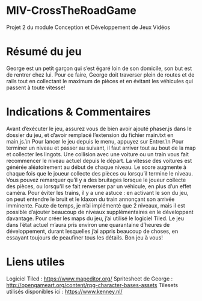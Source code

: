 # MIV-CrossTheRoadGame
 Projet 2 du module Conception et Développement de Jeux Vidéos


# Résumé du jeu
George est un petit garçon qui s’est égaré loin de son domicile, son but est de rentrer chez lui. Pour ce faire, George doit traverser plein de routes et de rails tout en collectant le maximum de pièces et en évitant les véhicules qui passent à toute vitesse! 

# Indications & Commentaires
Avant d’exécuter le jeu, assurez vous de bien avoir ajouté phaser.js dans le dossier du jeu, et d’avoir remplacé l’extension du fichier main.txt en main.js.\n
Pour lancer le jeu depuis le menu, appuyez sur Entrer.\n
Pour terminer un niveau et passer au suivant, il faut arriver tout au bout de la map et collecter les lingots.
Une collision avec une voiture ou un train vous fait recommencer le niveau actuel depuis le départ.
La vitesse des voitures est générée aléatoirement au début de chaque niveau.
Le score augmente à chaque fois que le joueur collecte des pièces ou lorsqu’il termine le niveau.
Vous pouvez remarquer qu’il y a des bruitages lorsque le joueur collecte des pièces, ou lorsqu'il se fait renverser par un véhicule, en plus d’un effet caméra.
Pour éviter les trains, il y a une astuce : en activant le son du jeu, on peut entendre le bruit et le klaxon du train annonçant son arrivée imminente.
Faute de temps, je n’ai implémenté que 2 niveaux, mais il est possible d’ajouter beaucoup de niveaux supplémentaires en le développant davantage.
Pour créer les maps du jeu, j’ai utilisé le logiciel Tiled.
Le jeu dans l’état actuel m’aura pris environ une quarantaine d’heures de développement, durant lesquelles j’ai appris beaucoup de choses, en essayant toujours de peaufiner tous les détails. 
Bon jeu à vous! 

# Liens utiles
Logiciel Tiled : https://www.mapeditor.org/
Spritesheet de George : http://opengameart.org/content/rpg-character-bases-assets
Tilesets utilisés disponibles ici : https://www.kenney.nl/
